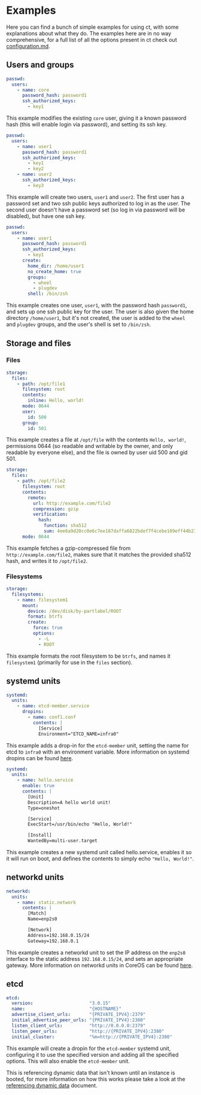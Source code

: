 # Examples

Here you can find a bunch of simple examples for using ct, with some explanations about what they do. The examples here are in no way comprehensive, for a full list of all the options present in ct check out [configuration.md][1].

## Users and groups

```yaml
passwd:
  users:
    - name: core
      password_hash: password1
      ssh_authorized_keys:
        - key1
```

This example modifies the existing `core` user, giving it a known password hash (this will enable login via password), and setting its ssh key.

```yaml
passwd:
  users:
    - name: user1
      password_hash: password1
      ssh_authorized_keys:
        - key1
        - key2
    - name: user2
      ssh_authorized_keys:
        - key3
```

This example will create two users, `user1` and `user2`. The first user has a password set and two ssh public keys authorized to log in as the user. The second user doesn't have a password set (so log in via password will be disabled), but have one ssh key.

```yaml
passwd:
  users:
    - name: user1
      password_hash: password1
      ssh_authorized_keys:
        - key1
      create:
        home_dir: /home/user1
        no_create_home: true
        groups:
          - wheel
          - plugdev
        shell: /bin/zsh
```

This example creates one user, `user1`, with the password hash `password1`, and sets up one ssh public key for the user. The user is also given the home directory `/home/user1`, but it's not created, the user is added to the `wheel` and `plugdev` groups, and the user's shell is set to `/bin/zsh`.

## Storage and files

### Files

```yaml
storage:
  files:
    - path: /opt/file1
      filesystem: root
      contents:
        inline: Hello, world!
      mode: 0644
      user:
        id: 500
      group:
        id: 501
```

This example creates a file at `/opt/file` with the contents `Hello, world!`, permissions 0644 (so readable and writable by the owner, and only readable by everyone else), and the file is owned by user uid 500 and gid 501.

```yaml
storage:
  files:
    - path: /opt/file2
      filesystem: root
      contents:
        remote:
          url: http://example.com/file2
          compression: gzip
          verification:
            hash:
              function: sha512
              sum: 4ee6a9d20cc0e6c7ee187daffa6822bdef7f4cebe109eff44b235f97e45dc3d7a5bb932efc841192e46618f48a6f4f5bc0d15fd74b1038abf46bf4b4fd409f2e
      mode: 0644
```

This example fetches a gzip-compressed file from `http://example.com/file2`, makes sure that it matches the provided sha512 hash, and writes it to `/opt/file2`.

### Filesystems

```yaml
storage:
  filesystems:
    - name: filesystem1
      mount:
        device: /dev/disk/by-partlabel/ROOT
        format: btrfs
        create:
          force: true
          options:
            - -L
            - ROOT
```

This example formats the root filesystem to be `btrfs`, and names it `filesystem1` (primarily for use in the `files` section).

## systemd units

```yaml
systemd:
  units:
    - name: etcd-member.service
      dropins:
        - name: conf1.conf
          contents: |
            [Service]
            Environment="ETCD_NAME=infra0"
```

This example adds a drop-in for the `etcd-member` unit, setting the name for etcd to `infra0` with an environment variable. More information on systemd dropins can be found [here][2].

```yaml
systemd:
  units:
    - name: hello.service
      enable: true
      contents: |
        [Unit]
        Description=A hello world unit!
        Type=oneshot

        [Service]
        ExecStart=/usr/bin/echo "Hello, World!"

        [Install]
        WantedBy=multi-user.target
```

This example creates a new systemd unit called hello.service, enables it so it will run on boot, and defines the contents to simply echo `"Hello, World!"`.

## networkd units

```yaml
networkd:
  units:
    - name: static.network
      contents: |
        [Match]
        Name=enp2s0

        [Network]
        Address=192.168.0.15/24
        Gateway=192.168.0.1
```

This example creates a networkd unit to set the IP address on the `enp2s0` interface to the static address `192.168.0.15/24`, and sets an appropriate gateway. More information on networkd units in CoreOS can be found [here][3].

## etcd

```yaml
etcd:
  version:                     "3.0.15"
  name:                        "{HOSTNAME}"
  advertise_client_urls:       "{PRIVATE_IPV4}:2379"
  initial_advertise_peer_urls: "{PRIVATE_IPV4}:2380"
  listen_client_urls:          "http://0.0.0.0:2379"
  listen_peer_urls:            "http://{PRIVATE_IPV4}:2380"
  initial_cluster:             "%m=http://{PRIVATE_IPV4}:2380"
```

This example will create a dropin for the `etcd-member` systemd unit, configuring it to use the specified version and adding all the specified options. This will also enable the `etcd-member` unit.

This is referencing dynamic data that isn't known until an instance is booted, for more information on how this works please take a look at the [referencing dynamic data][4] document.

[1]: configuration.md
[2]: https://coreos.com/os/docs/latest/using-systemd-drop-in-units.html
[3]: https://coreos.com/os/docs/latest/network-config-with-networkd.html
[4]: dynamic-data.md
